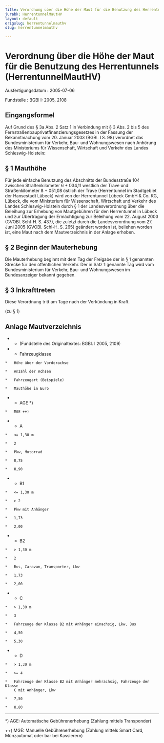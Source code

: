 ```yaml
---
Title: Verordnung über die Höhe der Maut für die Benutzung des Herrentunnels
jurabk: HerrentunnelMautHV
layout: default
origslug: herrentunnelmauthv
slug: herrentunnelmauthv

---
```


# Verordnung über die Höhe der Maut für die Benutzung des Herrentunnels (HerrentunnelMautHV)

Ausfertigungsdatum
:   2005-07-06

Fundstelle
:   BGBl I: 2005, 2108



## Eingangsformel

Auf Grund des § 3a Abs. 2 Satz 1 in Verbindung mit § 3 Abs. 2 bis 5
des Fernstraßenbauprivatfinanzierungsgesetzes in der Fassung der
Bekanntmachung vom 20. Januar 2003 (BGBl. I S. 98) verordnet das
Bundesministerium für Verkehr, Bau- und Wohnungswesen nach Anhörung
des Ministeriums für Wissenschaft, Wirtschaft und Verkehr des Landes
Schleswig-Holstein:


## § 1 Mauthöhe

Für jede einfache Benutzung des Abschnitts der Bundesstraße 104
zwischen Straßenkilometer 6 + 034,11 westlich der Trave und
Straßenkilometer 8 + 051,08 östlich der Trave (Herrentunnel im
Stadtgebiet der Hansestadt Lübeck) wird von der Herrentunnel Lübeck
GmbH & Co. KG, Lübeck, die vom Ministerium für Wissenschaft,
Wirtschaft und Verkehr des Landes Schleswig-Holstein durch § 1 der
Landesverordnung über die Beleihung zur Erhebung von Mautgebühren für
den Herrentunnel in Lübeck und zur Übertragung der Ermächtigung zur
Beleihung vom 22. August 2003 (GVOBl. Schl-H. S. 437), die zuletzt
durch die Landesverordnung vom 27. Juni 2005 (GVOBl. Schl-H. S. 265)
geändert worden ist, beliehen worden ist, eine Maut nach dem
Mautverzeichnis in der Anlage erhoben.


## § 2 Beginn der Mauterhebung

Die Mauterhebung beginnt mit dem Tag der Freigabe der in § 1 genannten
Strecke für den öffentlichen Verkehr. Der in Satz 1 genannte Tag wird
vom Bundesministerium für Verkehr, Bau- und Wohnungswesen im
Bundesanzeiger bekannt gegeben.


## § 3 Inkrafttreten

Diese Verordnung tritt am Tage nach der Verkündung in Kraft.

(zu § 1)

## Anlage Mautverzeichnis


*    *   (Fundstelle des Originaltextes: BGBl. I 2005, 2109)


*    *   Fahrzeugklasse

    *   Höhe über der Vorderachse

    *   Anzahl der Achsen

    *   Fahrzeugart (Beispiele)

    *   Mauthöhe in Euro


*    *   AGE \*)

    *   MGE ++)


*    *   A

    *   <= 1,30 m

    *   2

    *   Pkw, Motorrad

    *   0,75

    *   0,90


*    *   B1

    *   <= 1,30 m

    *   > 2

    *   Pkw mit Anhänger

    *   1,73

    *   2,00


*    *   B2

    *   > 1,30 m

    *   2

    *   Bus, Caravan, Transporter, Lkw

    *   1,73

    *   2,00


*    *   C

    *   > 1,30 m

    *   3

    *   Fahrzeuge der Klasse B2 mit Anhänger einachsig, Lkw, Bus

    *   4,50

    *   5,30


*    *   D

    *   > 1,30 m

    *   >= 4

    *   Fahrzeuge der Klasse B2 mit Anhänger mehrachsig, Fahrzeuge der Klasse
        C mit Anhänger, Lkw

    *   7,50

    *   8,80



-----

\*) AGE: Automatische Gebührenerhebung (Zahlung mittels Transponder)


++) MGE: Manuelle Gebührenerhebung (Zahlung mittels Smart Card,
    Münzautomat oder bar bei Kassierern)





